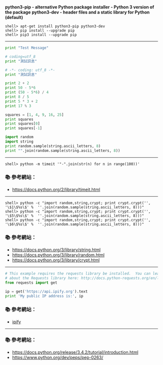 
**python3-pip - alternative Python package installer - Python 3 version of the package**
**python3-dev - header files and a static library for Python (default)**

```console
shell> apt-get install python3-pip python3-dev
shell> pip install --upgrade pip
shell> pip3 install --upgrade pip
```
---

    
```python 
print "Test Message"
```

```python
# coding=utf_8
print "測試訊息"
```
```python
# -*- coding: utf_8 -*-
print "測試訊息"
```

```python
print 2 + 2
print 50 - 5*6
print (50 - 5*6) / 4
print 8 / 5
print 5 * 3 + 2
print 17 % 3
```

```python
squares = [1, 4, 9, 16, 25]
print squares
print squares[0]
print squares[-1]
```

```python
import random
import string
print random.sample(string.ascii_letters, 8)
print "".join(random.sample(string.ascii_letters, 8))
```

---

```console
shell> python -m timeit '"-".join(str(n) for n in range(100))'
```
### :books: 參考網站：
- https://docs.python.org/2/library/timeit.html

---

```console
shell> python -c "import random,string,crypt; print crypt.crypt('', '\$1\$%s\$' %  ''.join(random.sample(string.ascii_letters, 8)))"
shell> python -c "import random,string,crypt; print crypt.crypt('', '\$5\$%s\$' %  ''.join(random.sample(string.ascii_letters, 8)))"
shell> python -c "import random,string,crypt; print crypt.crypt('', '\$6\$%s\$' %  ''.join(random.sample(string.ascii_letters, 8)))"
``` 

### :books: 參考網站：
- https://docs.python.org/3/library/string.html
- https://docs.python.org/3/library/random.html
- https://docs.python.org/3/library/crypt.html

---

```python
# This example requires the requests library be installed.  You can learn more
# about the Requests library here: http://docs.python-requests.org/en/latest/
from requests import get

ip = get('https://api.ipify.org').text
print 'My public IP address is:', ip
```

### :books: 參考網站：
- [ipify](https://www.ipify.org/)

---

### :books: 參考網站：

- https://docs.python.org/release/3.4.2/tutorial/introduction.html
- https://www.python.org/dev/peps/pep-0263/
